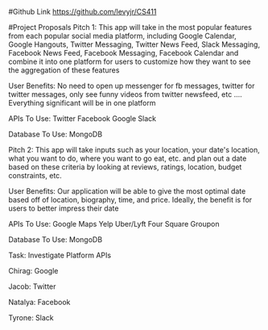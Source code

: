 #Github Link
https://github.com/levyjr/CS411

#Project Proposals
Pitch 1:
This app will take in the most popular features from each popular social media platform, including Google Calendar, Google Hangouts, Twitter Messaging, Twitter News Feed, Slack Messaging, Facebook News Feed, Facebook Messaging, Facebook Calendar and combine it into one platform for users to customize how they want to see the aggregation of these features

User Benefits:
No need to open up messenger for fb messages, twitter for twitter messages, only see funny videos from twitter newsfeed, etc .... Everything significant will be in one platform

APIs To Use: 
Twitter
Facebook
Google
Slack

Database To Use:
MongoDB

Pitch 2:
This app will take inputs such as your location, your date's location, what you want to do, where you want to go eat, etc. and plan out a date based on these criteria by looking at reviews, ratings, location, budget constraints, etc.

User Benefits:
Our application will be able to give the most optimal date based off of location, biography, time, and price. Ideally, the benefit is for users to better impress their date

APIs To Use:
Google Maps
Yelp
Uber/Lyft
Four Square
Groupon

Database To Use:
MongoDB

Task: Investigate Platform APIs

Chirag: Google

Jacob: Twitter

Natalya: Facebook

Tyrone: Slack
